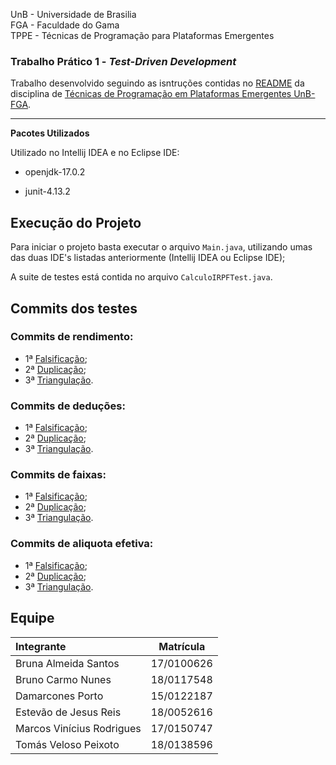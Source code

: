 UnB - Universidade de Brasilia  
FGA - Faculdade do Gama  
TPPE - Técnicas de Programação para Plataformas Emergentes

### Trabalho Prático 1 - _Test-Driven Development_

Trabalho desenvolvido seguindo as isntruções contidas no [README](https://github.com/andrelanna/fga0242/tree/master/tp1) da disciplina de [Técnicas de Programação em Plataformas Emergentes UnB-FGA](https://github.com/andrelanna/fga0242).

---

**Pacotes Utilizados**

Utilizado no Intellij IDEA e no Eclipse IDE:

* openjdk-17.0.2

* junit-4.13.2

## Execução do Projeto

Para iniciar o projeto basta executar o arquivo ```Main.java```, utilizando umas das duas IDE's listadas anteriormente (Intellij IDEA ou Eclipse IDE);

A suite de testes está contida no arquivo ```CalculoIRPFTest.java```.

## Commits dos testes 

### Commits de rendimento:
- 1ª [Falsificação](https://github.com/brunocmo/TP1_TDD/commit/3161e77a3b691fddd9b63a3650823b5e4fbdf3ab);
- 2ª [Duplicação](https://github.com/brunocmo/TP1_TDD/commit/31d3041ca115ea32357bb95ae40dfdc274ff623b);
- 3ª [Triangulação](https://github.com/brunocmo/TP1_TDD/commit/09950ae4f3d72440c45c9e00844984e3405ae4e9).

### Commits de deduções:
- 1ª [Falsificação](https://github.com/brunocmo/TP1_TDD/commit/2a885af48b1e7387008c00a2daa6e1ac6e4e335c);
- 2ª [Duplicação](https://github.com/brunocmo/TP1_TDD/commit/3db7b48a7fd25b678f5828f14d66ecc30cee9451);
- 3ª [Triangulação](https://github.com/brunocmo/TP1_TDD/commit/77babb4d6fc871957fe6d554f82d50961f923daa).

### Commits de faixas:
- 1ª [Falsificação](https://github.com/brunocmo/TP1_TDD/commit/38f5d32d4817e32cac9d9db814d209853b8a7168);
- 2ª [Duplicação](https://github.com/brunocmo/TP1_TDD/commit/170263cc78b3cdd295571cdb4e9df331588cce7c);
- 3ª [Triangulação](https://github.com/brunocmo/TP1_TDD/commit/94c07170ac88d07b48761c0af9ce4796b39b8c7f).

### Commits de aliquota efetiva:
- 1ª [Falsificação](https://github.com/brunocmo/TP1_TDD/commit/3942a598c67120e7fbbaeb151770716075b8776e);
- 2ª [Duplicação](https://github.com/brunocmo/TP1_TDD/commit/0b1c1c50dbdb332f96dd56b98998e73cb360168f);
- 3ª [Triangulação](https://github.com/brunocmo/TP1_TDD/commit/1b4aba591c2f8d23a9097aff1edff89d9d92db9d).

## Equipe 

|             Integrante              |    Matrícula   |
|:----------------------------------|:---------------:|
|Bruna Almeida Santos       | 17/0100626 |
|Bruno Carmo Nunes          | 18/0117548 |
|Damarcones Porto            | 15/0122187 |
|Estevão de Jesus Reis      | 18/0052616 |
|Marcos Vinícius Rodrigues| 17/0150747 |
|Tomás Veloso Peixoto       | 18/0138596 |
